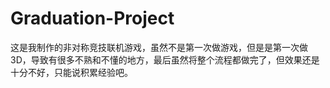# Graduation-Project
这是我制作的非对称竞技联机游戏，虽然不是第一次做游戏，但是是第一次做3D，导致有很多不熟和不懂的地方，最后虽然将整个流程都做完了，但效果还是十分不好，只能说积累经验吧。
